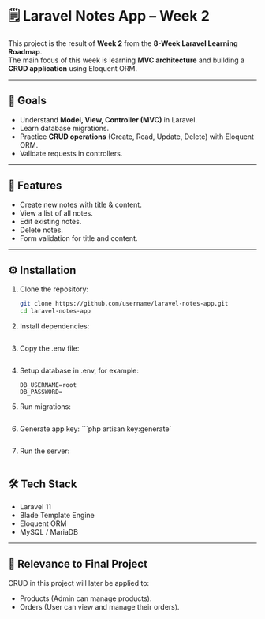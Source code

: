 # 🗒️ Laravel Notes App – Week 2

This project is the result of **Week 2** from the **8-Week Laravel Learning Roadmap**.  
The main focus of this week is learning **MVC architecture** and building a **CRUD application** using Eloquent ORM.

---

## 🎯 Goals

-   Understand **Model, View, Controller (MVC)** in Laravel.
-   Learn database migrations.
-   Practice **CRUD operations** (Create, Read, Update, Delete) with Eloquent ORM.
-   Validate requests in controllers.

---

## 📂 Features

-   Create new notes with title & content.
-   View a list of all notes.
-   Edit existing notes.
-   Delete notes.
-   Form validation for title and content.

---

## ⚙️ Installation

1. Clone the repository:

    ```bash
    git clone https://github.com/username/laravel-notes-app.git
    cd laravel-notes-app
    ```

2. Install dependencies:

    ```composer install

    ```

3. Copy the .env file:

    ```cp .env.example .env

    ```

4. Setup database in .env, for example:

    ```DB_DATABASE=notes_app
    DB_USERNAME=root
    DB_PASSWORD=

    ```

5. Run migrations:

    ```php artisan migrate

    ```

6. Generate app key:
   ```php artisan key:generate`

    ```

    ```

7. Run the server:

    ```php artisan serve

    ```

## 🛠 Tech Stack

-   Laravel 11
-   Blade Template Engine
-   Eloquent ORM
-   MySQL / MariaDB

---

## 📌 Relevance to Final Project

CRUD in this project will later be applied to:

-   Products (Admin can manage products).
-   Orders (User can view and manage their orders).

